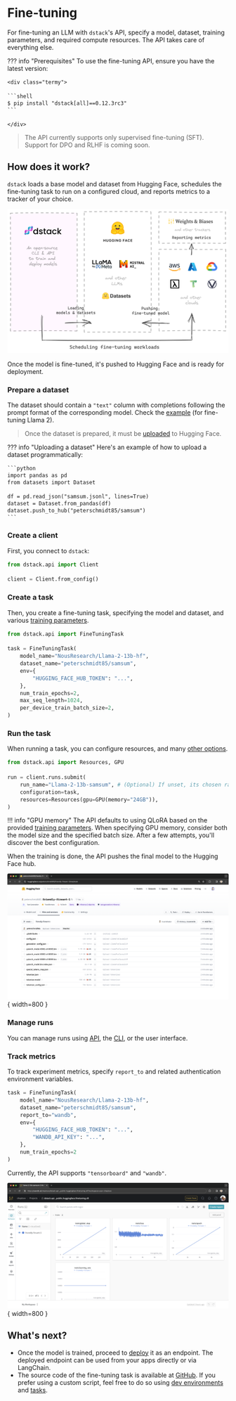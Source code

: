 # Fine-tuning

For fine-tuning an LLM with `dstack`'s API, specify a model, dataset, training parameters,
and required compute resources. The API takes care of everything else.

??? info "Prerequisites"
    To use the fine-tuning API, ensure you have the latest version:

    <div class="termy">

    ```shell
    $ pip install "dstack[all]==0.12.3rc3"
    ```

    </div>

> The API currently supports only supervised fine-tuning (SFT). Support for DPO and RLHF is coming soon.

## How does it work?

`dstack` loads a base model and dataset from Hugging Face, schedules the fine-tuning task to run on a configured cloud,
and reports metrics to a tracker of your choice.

![](../../assets/images/dstack-fine-tuning-diagram.png)

Once the model is fine-tuned, it's pushed to Hugging Face and is ready for deployment.

### Prepare a dataset

The dataset should contain a `"text"` column with completions following the prompt format
of the corresponding model. Check the [example](https://huggingface.co/datasets/peterschmidt85/samsum)
(for fine-tuning Llama 2).

> Once the dataset is prepared, it must be [uploaded](https://huggingface.co/docs/datasets/upload_dataset) to Hugging Face.

??? info "Uploading a dataset"
    Here's an example of how to upload a dataset programmatically:

    ```python
    import pandas as pd
    from datasets import Dataset

    df = pd.read_json("samsum.jsonl", lines=True)
    dataset = Dataset.from_pandas(df)
    dataset.push_to_hub("peterschmidt85/samsum")
    ```

### Create a client

First, you connect to `dstack`:

```python
from dstack.api import Client

client = Client.from_config()
```

### Create a task

Then, you create a fine-tuning task, specifying the model and dataset, 
and various [training parameters](../../docs/reference/api/python/index.md#dstack.api.FineTuningTask).

```python
from dstack.api import FineTuningTask

task = FineTuningTask(
    model_name="NousResearch/Llama-2-13b-hf",
    dataset_name="peterschmidt85/samsum",
    env={
        "HUGGING_FACE_HUB_TOKEN": "...",
    },
    num_train_epochs=2,
    max_seq_length=1024,
    per_device_train_batch_size=2,
)
```

### Run the task

When running a task, you can configure resources, and many [other options](../../docs/reference/api/python/index.md#dstack.api.RunCollection.submit).

```python
from dstack.api import Resources, GPU

run = client.runs.submit(
    run_name="Llama-2-13b-samsum", # (Optional) If unset, its chosen randomly
    configuration=task,
    resources=Resources(gpu=GPU(memory="24GB")),
)
```

!!! info "GPU memory"
    The API defaults to using QLoRA based on the provided 
    [training parameters](../../docs/reference/api/python/index.md#dstack.api.FineTuningTask).
    When specifying GPU memory, consider both the model size and the specified batch size.
    After a few attempts, you'll discover the best configuration.

When the training is done, the API pushes the final model to the Hugging Face hub.

![](../../assets/images/dstack-finetuning-hf.png){ width=800 }

### Manage runs

You can manage runs using [API](../../docs/reference/api/python/index.md#dstack.api.Client),
the [CLI](../../docs/reference/cli/index.md), or the user interface.

### Track metrics

To track experiment metrics, specify `report_to` and related authentication environment variables.

```python
task = FineTuningTask(
    model_name="NousResearch/Llama-2-13b-hf",
    dataset_name="peterschmidt85/samsum",
    report_to="wandb",
    env={
        "HUGGING_FACE_HUB_TOKEN": "...",
        "WANDB_API_KEY": "...",
    },
    num_train_epochs=2
)
```

Currently, the API supports `"tensorboard"` and `"wandb"`.

![](../../assets/images/dstack-finetuning-wandb.png){ width=800 }

[//]: # (TODO: Examples - Llama 2, Mistral, etc)

## What's next?

- Once the model is trained, proceed to [deploy](text-generation.md) it as an endpoint.
  The deployed endpoint can be used from your apps directly or via LangChain.
- The source code of the fine-tuning task is available
  at [GitHub](https://github.com/dstackai/dstack/tree/master/src/dstack/api/_public/huggingface/finetuning/sft).
  If you prefer using a custom script, feel free to do so using [dev environments](dev-environments.md) and 
  [tasks](tasks.md).
